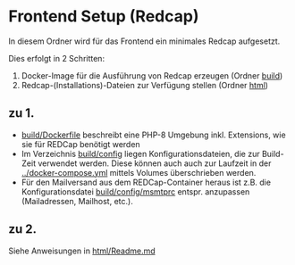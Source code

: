 # Frontend Setup (Redcap)

In diesem Ordner wird für das Frontend ein minimales Redcap aufgesetzt.

Dies erfolgt in 2 Schritten:
1. Docker-Image für die Ausführung von Redcap erzeugen (Ordner [build](build))
2. Redcap-(Installations)-Dateien zur Verfügung stellen (Ordner [html](html))

## zu 1.
  * [build/Dockerfile](build/Dockerfile) beschreibt eine PHP-8 Umgebung inkl. Extensions, wie sie für REDCap benötigt werden
  * Im Verzeichnis [build/config](build/config) liegen Konfigurationsdateien, die zur Build-Zeit verwendet werden. Diese können auch auch zur Laufzeit in der [../docker-compose.yml](../docker-compose.yml) mittels Volumes überschrieben werden.
  * Für den Mailversand aus dem REDCap-Container heraus ist z.B. die Konfigurationsdatei [build/config/msmtprc](build/config/msmtprc) entspr. anzupassen (Mailadressen, Mailhost, etc.).

## zu 2.
Siehe Anweisungen in [html/Readme.md](html/Readme.md)
